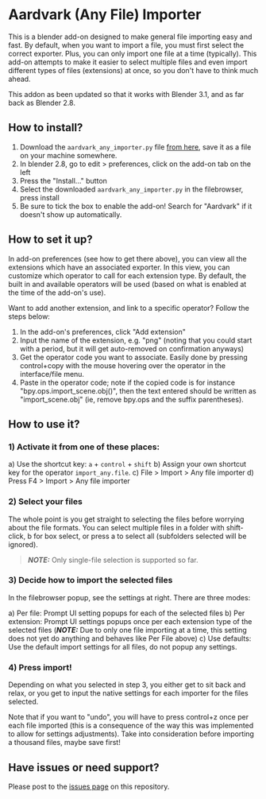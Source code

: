 # Aardvark (Any File) Importer

This is a blender add-on designed to make general file importing easy and fast. By default, when you want to import a file, you must first select the correct exporter. Plus, you can only import one file at a time (typically). This add-on attempts to make it easier to select multiple files and even import different types of files (extensions) at once, so you don't have to think much ahead.

This addon as been updated so that it works with Blender 3.1, and as far back as Blender 2.8.

## How to install?

1) Download the `aardvark_any_importer.py` file [from here](https://raw.githubusercontent.com/TheDuckCow/aardvark-any-importer/master/aardvark_any_importer.py), save it as a file on your machine somewhere.
2) In blender 2.8, go to edit > preferences, click on the add-on tab on the left
3) Press the "Install..." button
4) Select the downloaded `aardvark_any_importer.py` in the filebrowser, press install
5) Be sure to tick the box to enable the add-on! Search for "Aardvark" if it doesn't show up automatically.

## How to set it up?

In add-on preferences (see how to get there above), you can view all the extensions which have an associated exporter. In this view, you can customize which operator to call for each extension type. By default, the built in and available operators will be used (based on what is enabled at the time of the add-on's use).

Want to add another extension, and link to a specific operator? Follow the steps below:

1) In the add-on's preferences, click "Add extension"
2) Input the name of the extension, e.g. "png" (noting that you could start with a period, but it will get auto-removed on confirmation anyways)
3) Get the operator code you want to associate. Easily done by pressing control+copy with the mouse hovering over the operator in the interface/file menu.
4) Paste in the operator code; note if the copied code is for instance "bpy.ops.import_scene.obj()", then the text entered should be written as "import_scene.obj" (ie, remove bpy.ops and the suffix parentheses).


## How to use it?

### 1) Activate it from one of these places:

a) Use the shortcut key: `a` + `control` + `shift`
b) Assign your own shortcut key for the operator `import_any.file`.
c) File > Import > Any file importer
d) Press F4 > Import > Any file importer


### 2) Select your files

The whole point is you get straight to selecting the files before worrying about the file formats. You can select multiple files in a folder with shift-click, b for box select, or press a to select all (subfolders selected will be ignored).

> **_NOTE:_** Only single-file selection is supported so far.

### 3) Decide how to import the selected files

In the filebrowser popup, see the settings at right. There are three modes:

a) Per file: Prompt UI setting popups for each of the selected files
b) Per extension: Prompt UI settings popups once per each extension type of the selected files (**_NOTE:_** Due to only one file importing at a time, this setting does not yet do anything and behaves like Per File above)
c) Use defaults: Use the default import settings for all files, do not popup any settings.

### 4) Press import!

Depending on what you selected in step 3, you either get to sit back and relax, or you get to input the native settings for each importer for the files selected.

Note that if you want to "undo", you will have to press control+z once per each file imported (this is a consequence of the way this was implemented to allow for settings adjustments). Take into consideration before importing a thousand files, maybe save first!

## Have issues or need support?

Please post to the [issues page](https://github.com/TheDuckCow/aardvark-any-importer/issues) on this repository.
